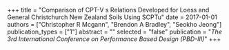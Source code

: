 +++
title = "Comparison of CPT-V s Relations Developed for Loess and General Christchurch New Zealand Soils Using SCPTu"
date = 2017-01-01
authors = ["Christopher R Mcgann", "Brendon A Bradley", "Seokho Jeong"]
publication_types = ["1"]
abstract = ""
selected = "false"
publication = "*The 3rd International Conference on Performance Based Design (PBD-III)*"
+++

